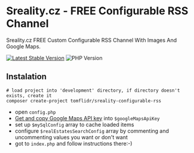 # Sreality.cz - FREE Configurable RSS Channel
Sreality.cz FREE Custom Configurable RSS Channel With Images And Google Maps.

[![Latest Stable Version](https://img.shields.io/badge/Stable-v2.0.0-brightgreen.svg?style=plastic)](https://github.com/tomflidr/sreality-configurable-rss/releases)
![PHP Version](https://img.shields.io/badge/PHP->=5.3-brightgreen.svg?style=plastic)

## Instalation
```shell
# load project into 'development' directory, if directory doesn't exists, create it
composer create-project tomflidr/sreality-configurable-rss
```
- open `config.php`
- [Get and copy Google Maps API key](https://developers.google.com/maps/documentation/static-maps/?refresh=1&pli=1) into `$googleMapsApiKey`
- set up `$mySqlConfig` array to cache loaded items
- configure `$realEstatesSearchConfig` array by commenting and uncommenting values you want or don't want
- got to `index.php` and follow instructions there:-)
